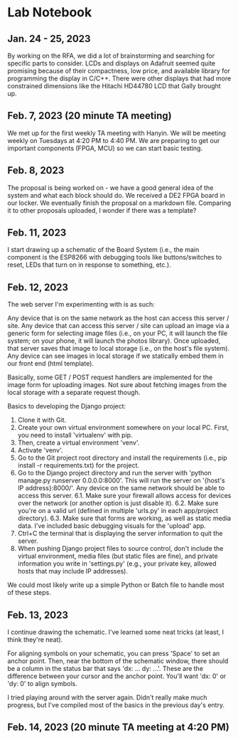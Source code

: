 # Lab Notebook

## Jan. 24 - 25, 2023
By working on the RFA, we did a lot of brainstorming and searching for specific parts to consider.
LCDs and displays on Adafruit seemed quite promising because of their compactness, low price, and available library
for programming the display in C/C++. There were other displays that had more constrained dimensions like 
the Hitachi HD44780 LCD that Gally brought up. 

## Feb. 7, 2023 (20 minute TA meeting)
We met up for the first weekly TA meeting with Hanyin. We will be meeting weekly on Tuesdays at 4:20 PM to 4:40 PM.
We are preparing to get our important components (FPGA, MCU) so we can start basic testing. 

## Feb. 8, 2023
The proposal is being worked on - we have a good general idea of the system and what each block should do. We received
a DE2 FPGA board in our locker. We eventually finish the proposal on a markdown file. Comparing it to other proposals uploaded,
I wonder if there was a template?

## Feb. 11, 2023
I start drawing up a schematic of the Board System (i.e., the main component is the ESP8266 with debugging tools like 
buttons/switches to reset, LEDs that turn on in response to something, etc.).

## Feb. 12, 2023
The web server I'm experimenting with is as such:

Any device that is on the same network as the host can access this server / site.
Any device that can access this server / site can upload an image via a generic form for selecting image files
(i.e., on your PC, it will launch the file system; on your phone, it will launch the photos library).
Once uploaded, that server saves that image to local storage (i.e., on the host's file system).
Any device can see images in local storage if we statically embed them in our front end (html template).

Basically, some GET / POST request handlers are implemented for the image form for uploading images.
Not sure about fetching images from the local storage with a separate request though.

Basics to developing the Django project:
1. Clone it with Git.
2. Create your own virtual environment somewhere on your local PC. First, you need to install 'virtualenv' with pip.
3. Then, create a virtual environment 'venv'.
4. Activate 'venv'.
5. Go to the Git project root directory and install the requirements (i.e., pip install -r requirements.txt) for the project.
6. Go to the Django project directory and run the server with 'python manage.py runserver 0.0.0.0:8000'. This will run the 
server on '{host's IP address}:8000/'. Any device on the same network should be able to access this server.
6.1. Make sure your firewall allows access for devices over the network (or another option is just disable it).
6.2. Make sure you're on a valid url (defined in multiple 'urls.py' in each app/project directory).
6.3. Make sure that forms are working, as well as static media data. I've included basic debugging visuals for the 'upload' app.
7. Ctrl+C the terminal that is displaying the server information to quit the server.
8. When pushing Django project files to source control, don't include the virtual environment, media files 
(but static files are fine), and private information you write in 'settings.py' (e.g., your private key, allowed hosts that may include IP addresses).

We could most likely write up a simple Python or Batch file to handle most of these steps.

## Feb. 13, 2023
I continue drawing the schematic. I've learned some neat tricks (at least, I think they're neat).

For aligning symbols on your schematic, you can press 'Space' to set an anchor point. Then, near the bottom of the
schematic window, there should be a column in the status bar that says 'dx: ... dy: ...'. These are the difference 
between your cursor and the anchor point. You'll want 'dx: 0' or 'dy: 0' to align symbols.

I tried playing around with the server again. Didn't really make much progress, but I've compiled most of the basics 
in the previous day's entry.

## Feb. 14, 2023 (20 minute TA meeting at 4:20 PM)